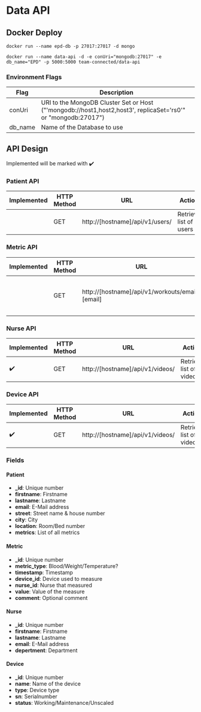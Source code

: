 # Data API
## Docker Deploy
```docker run --name epd-db -p 27017:27017 -d mongo```

```docker run --name data-api -d -e conUri="mongodb:27017" -e db_name="EPD" -p 5000:5000 team-connected/data-api```

### Environment Flags
| Flag | Description |
| ------------- | ------------- |
| conUri | URI to the MongoDB Cluster Set or Host ("'mongodb://host1,host2,host3', replicaSet='rs0'" or "mongodb:27017")|
| db_name | Name of the Database to use |

## API Design
Implemented will be marked with :heavy_check_mark:

### Patient API
| Implemented | HTTP Method | URL | Action |
| ------------- | ------------- | ------------- | ------------- |
| | GET | http://[hostname]/api/v1/users/ | Retrieve list of users |

### Metric API
| Implemented | HTTP Method | URL | Action |
| ------------- | ------------- | ------------- | ------------- |
| | GET | http://[hostname]/api/v1/workouts/email=[email] | Retrieve a list of workouts from a user |

### Nurse API
| Implemented | HTTP Method | URL | Action |
| ------------- | ------------- | ------------- | ------------- |
| :heavy_check_mark: | GET | http://[hostname]/api/v1/videos/ | Retrieve list of videos |

### Device API
| Implemented | HTTP Method | URL | Action |
| ------------- | ------------- | ------------- | ------------- |
| :heavy_check_mark: | GET | http://[hostname]/api/v1/videos/ | Retrieve list of videos |

### Fields
#### Patient
* **_id**: Unique number
* **firstname**: Firstname
* **lastname**: Lastname
* **email**: E-Mail address
* **street**: Street name & house number
* **city**: City
* **location**: Room/Bed number
* **metrics**: List of all metrics

#### Metric
* **_id**: Unique number
* **metric_type**: Blood/Weight/Temperature?
* **timestamp**: Timestamp
* **device_id**: Device used to measure
* **nurse_id**: Nurse that measured
* **value**: Value of the measure
* **comment**: Optional comment

#### Nurse
* **_id**: Unique number
* **firstname**: Firstname
* **lastname**: Lastname
* **email**: E-Mail address
* **depertment**: Department

#### Device
* **_id**: Unique number
* **name**: Name of the device
* **type**: Device type
* **sn**: Serialnumber
* **status**: Working/Maintenance/Unscaled